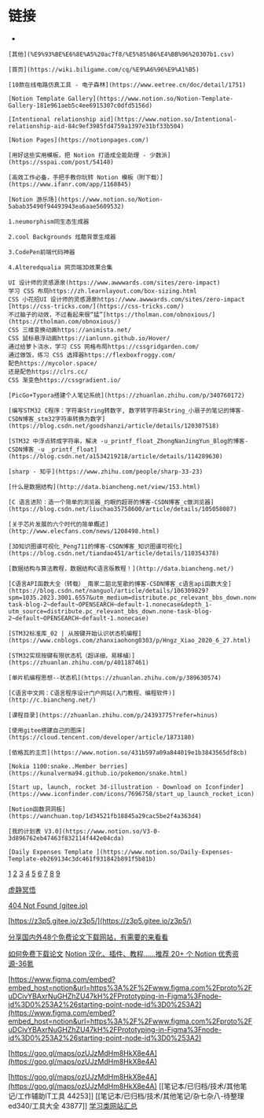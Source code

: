 # 链接

- 
    
    [其他](%E9%93%BE%E6%8E%A5%20ac7f8/%E5%85%B6%E4%BB%96%20307b1.csv)
    
    [首页](https://wiki.biligame.com/cq/%E9%A6%96%E9%A1%B5)
    
    [10款在线电路仿真工具 - 电子森林](https://www.eetree.cn/doc/detail/1751)
    
    [Notion Template Gallery](https://www.notion.so/Notion-Template-Gallery-181e961aeb5c4ee6915307c0dfd5156d) 
    
    [Intentional relationship aid](https://www.notion.so/Intentional-relationship-aid-84c9ef3985fd4759a1397e31bf33b504) 
    
    [Notion Pages](https://notionpages.com/)
    
    [用好这些实用模板，把 Notion 打造成全能助理 - 少数派](https://sspai.com/post/54148)
    
    [高效工作必备，手把手教你玩转 Notion 模板（附下载）](https://www.ifanr.com/app/1168845)
    
    [Notion 游乐场](https://www.notion.so/Notion-5abab35490f94493943ea6aae5609532) 
    
    1.neumorphism同生态生成器
    
    2.cool Backgrounds 炫酷背景生成器
    
    3.CodePen前端代码神器
    
    4.Alteredqualia 网页端3D效果合集
    
    UI 设计师的灵感源泉(https://www.awwwards.com/sites/zero-impact)
    学习 CSS 布局https://zh.learnlayout.com/box-sizing.html
    CSS 小花招UI 设计师的灵感源泉https://www.awwwards.com/sites/zero-impact
    [https://css-tricks.com/](https://css-tricks.com/)
    不过脑子的动效，不过看起来很“猛”[https://tholman.com/obnoxious/](https://tholman.com/obnoxious/)
    CSS 三维变换动画https://animista.net/
    CSS 鼠标悬浮动画https://ianlunn.github.io/Hover/
    通过给萝卜浇水，学习 CSS 网格布局https://cssgridgarden.com/
    通过做饭，练习 CSS 选择器https://flexboxfroggy.com/
    配色https://mycolor.space/
    还是配色https://clrs.cc/
    CSS 渐变色https://cssgradient.io/
    
    [PicGo+Typora搭建个人笔记系统](https://zhuanlan.zhihu.com/p/340760172)
    
    [编写STM32 C程序：字符串String转数字, 数字转字符串String_小扇子的笔记的博客-CSDN博客_stm32字符串转换为数字](https://blog.csdn.net/goodshanzi/article/details/120307518)
    
    [STM32 中浮点转成字符串，解决 -u_printf_float_ZhongNanJingYun_Blog的博客-CSDN博客_-u _printf_float](https://blog.csdn.net/a1534219218/article/details/114289630)
    
    [sharp - 知乎](https://www.zhihu.com/people/sharp-33-23)
    
    [什么是数据结构](http://data.biancheng.net/view/153.html)
    
    [C 语言进阶：造一个简单的浏览器_灼眼的超哥的博客-CSDN博客_c做浏览器](https://blog.csdn.net/liuchao35758600/article/details/105058087)
    
    [关于芯片发展的六个时代的简单概述](http://www.elecfans.com/news/1208498.html)
    
    [3D知识图谱可视化_Peng711的博客-CSDN博客_知识图谱可视化](https://blog.csdn.net/tiandao451/article/details/110354378)
    
    [数据结构与算法教程，数据结构C语言版教程！](http://data.biancheng.net/)
    
    [C语言API函数大全（转载）_南家二韶北笙歌的博客-CSDN博客_c语言api函数大全](https://blog.csdn.net/nanguol/article/details/106309829?spm=1035.2023.3001.6557&utm_medium=distribute.pc_relevant_bbs_down.none-task-blog-2~default~OPENSEARCH~default-1.nonecase&depth_1-utm_source=distribute.pc_relevant_bbs_down.none-task-blog-2~default~OPENSEARCH~default-1.nonecase)
    
    [STM32标准库_02 | 从按键开始认识状态机编程](https://www.cnblogs.com/zhanxiaohong0303/p/Hngz_Xiao_2020_6_27.html)
    
    [STM32实现按键有限状态机（超详细，易移植）](https://zhuanlan.zhihu.com/p/401187461)
    
    [单片机编程思想--状态机](https://zhuanlan.zhihu.com/p/389630574)
    
    [C语言中文网：C语言程序设计门户网站(入门教程、编程软件)](http://c.biancheng.net/)
    
    [课程目录](https://zhuanlan.zhihu.com/p/24393775?refer=hinus)
    
    [使用gitee搭建自己的图床](https://cloud.tencent.com/developer/article/1873180)
    
    [依格瓦的主页](https://www.notion.so/431b597a09a844019e1b3843565df8cb) 
    
    [Nokia 1100:snake..Member berries](https://kunalverma94.github.io/pokemon/snake.html)
    
    [Start up, launch, rocket 3d-illustration - Download on Iconfinder](https://www.iconfinder.com/icons/7696758/start_up_launch_rocket_icon)
    
    [Notion函数洞洞板](https://wanchuan.top/1d34521fb18845a29cac5be2f4a363d4)
    
    [我的计划表 V3.0](https://www.notion.so/V3-0-3d896762eb47463f832114f442e04cda) 
    
    [Daily Expenses Template ](https://www.notion.so/Daily-Expenses-Template-eb269134c3dc461f931842b891f5b81b) 
    
[1](http://data.biancheng.net/)
[2](https://blog.csdn.net/nanguol/article/details/106309829?spm=1035.2023.3001.6557&utm_medium=distribute.pc_relevant_bbs_down.none-task-blog-2~default~OPENSEARCH~default-1.nonecase&depth_1-utm_source=distribute.pc_relevant_bbs_down.none-task-blog-2~default~OPENSEARCH~default-1.nonecase)
[3](https://www.cnblogs.com/zhanxiaohong0303/p/Hngz_Xiao_2020_6_27.html)
[4](https://zhuanlan.zhihu.com/p/401187461)
[5](https://zhuanlan.zhihu.com/p/389630574)
[6](http://c.biancheng.net/)
[7](https://zhuanlan.zhihu.com/p/24393775?refer=hinus)
[8](https://cloud.tencent.com/developer/article/1873180)
[9](https://www.qiniu.com/)

[虚静冥悟 ](https://www.notion.so/4f6cf83c52b048969f3c7c1dc1ead1cf) 

[404 Not Found (gitee.io)](https://z3p5.gitee.io/z3p5/%E5%86%85%E5%AD%98%E5%8F%96%E8%AF%81.html)

[https://z3p5.gitee.io/z3p5/](https://z3p5.gitee.io/z3p5/)

[分享国内外48个免费论文下载网站，有需要的来看看](https://zhuanlan.zhihu.com/p/86184731)

[如何免费下载论文](https://zhuanlan.zhihu.com/p/131490747)
[Notion 汉化、插件、教程......推荐 20+ 个 Notion 优秀资源-36氪](https://www.36kr.com/p/1666868561893383)

[https://www.figma.com/embed?embed_host=notion&url=https%3A%2F%2Fwww.figma.com%2Fproto%2FuDCivYBAxrNuGHZhZU47kH%2FPrototyping-in-Figma%3Fnode-id%3D0%253A2%26starting-point-node-id%3D0%253A2](https://www.figma.com/embed?embed_host=notion&url=https%3A%2F%2Fwww.figma.com%2Fproto%2FuDCivYBAxrNuGHZhZU47kH%2FPrototyping-in-Figma%3Fnode-id%3D0%253A2%26starting-point-node-id%3D0%253A2)

[https://goo.gl/maps/ozUJzMdHm8HkX8e4A](https://goo.gl/maps/ozUJzMdHm8HkX8e4A)

[https://goo.gl/maps/ozUJzMdHm8HkX8e4A](https://goo.gl/maps/ozUJzMdHm8HkX8e4A)
[[笔记本/已归档/技术/其他笔记/工作辅助IT工具 44253]]
[[笔记本/已归档/技术/其他笔记/杂七杂八-待整理 ed340/工具大全 43877]]
[学习类网站汇总](笔记本/已归档/技术/其他笔记/杂七杂八-待整理%20ed340/学习类网站汇总%20c3ba8.md)